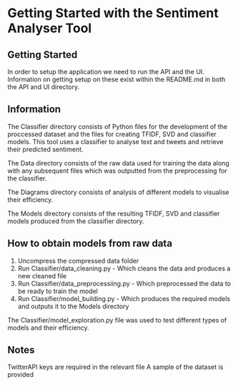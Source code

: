 # Getting Started with the Sentiment Analyser Tool


## Getting Started
In order to setup the application we need to run the API and the UI. Information on getting setup on these exist within the README.md in both the API and UI directory.

## Information

The Classifier directory consists of Python files for the development of the proccessed dataset and the files for creating TFIDF, SVD and classifier models.
This tool uses a classifier to analyse text and tweets and retrieve their predicted sentiment. 


The Data directory consists of the raw data used for training the data along with any subsequent files which was outputted from the preprocessing for the classifier. 


The Diagrams directory consists of analysis of different models to visualise their efficiency.


The Models directory consists of the resulting TFIDF, SVD and classifier models produced from the classifier directory.

## How to obtain models from raw data

1) Uncompress the compressed data folder
2) Run Classifier/data_cleaning.py - Which cleans the data and produces a new cleaned file
3) Run Classifier/data_preprocessiing.py - Which preprocessed the data to be ready to train the model
4) Run Classifier/model_building.py - Which produces the required models and outputs it to the Models directory

The Classifier/model_exploration.py file was used to test different types of models and their efficiency.


## Notes
TwitterAPI keys are required in the relevant file
A sample of the dataset is provided
